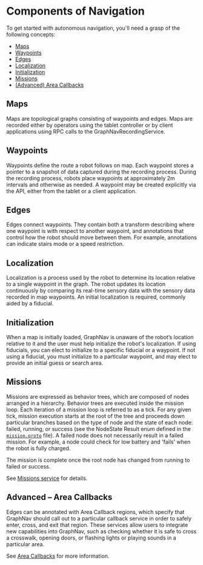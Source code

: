 <!--
Copyright (c) 2023 Boston Dynamics, Inc.  All rights reserved.

Downloading, reproducing, distributing or otherwise using the SDK Software
is subject to the terms and conditions of the Boston Dynamics Software
Development Kit License (20191101-BDSDK-SL).
-->

# Components of Navigation

To get started with autonomous navigation, you'll need a grasp of the following concepts:

- [Maps](#maps)
- [Waypoints](#waypoints)
- [Edges](#edges)
- [Localization](#localization)
- [Initialization](#initialization)
- [Missions](#missions)
- [(Advanced) Area Callbacks](#area_callbacks)

<h2 id="maps">Maps</h2>

Maps are topological graphs consisting of waypoints and edges. Maps are recorded either by operators using the tablet controller or by client applications using RPC calls to the GraphNavRecordingService.

<h2 id="waypoints">Waypoints</h2>

Waypoints define the route a robot follows on map. Each waypoint stores a pointer to a snapshot of data captured during the recording process. During the recording process, robots place waypoints at approximately 2m intervals and otherwise as needed. A waypoint may be created explicitly via the API, either from the tablet or a client application.

<h2 id="edges">Edges</h2>

Edges connect waypoints. They contain both a transform describing where one waypoint is with respect to another waypoint, and annotations that control how the robot should move between them. For example, annotations can indicate stairs mode or a speed restriction.

<h2 id="localization">Localization</h2>

Localization is a process used by the robot to determine its location relative to a single waypoint in the graph. The robot updates its location continuously by comparing its real-time sensory data with the sensory data recorded in map waypoints. An initial localization is required, commonly aided by a fiducial.

<h2 id="initialization">Initialization</h2>

When a map is initially loaded, GraphNav is unaware of the robot’s location relative to it and the user must help initialize the robot's localization. If using fiducials, you can elect to initialize to a specific fiducial or a waypoint. If not using a fiducial, you must initialize to a particular waypoint, and may elect to provide an initial guess or search area.

<h2 id="missions">Missions</h2>

Missions are expressed as behavior trees, which are composed of nodes arranged in a hierarchy. Behavior trees are executed inside the mission loop. Each iteration of a mission loop is referred to as a tick. For any given tick, mission execution starts at the root of the tree and proceeds down particular branches based on the type of node and the state of each node: failed, running, or success (see the NodeState Result enum defined in the [`mission.proto`](../../../protos/bosdyn/api/mission/mission.proto) file). A failed node does not necessarily result in a failed mission. For example, a node could check for low battery and 'fails' when the robot is fully charged.

The mission is complete once the root node has changed from running to failed or success.

See [Missions service][missions] for details.

<h2 id="area_callbacks">Advanced – Area Callbacks</h2>

Edges can be annotated with Area Callback regions, which specify that GraphNav should call out to a particular callback service in order to safely enter, cross, and exit that region. These services allow users to integrate new capabilities into GraphNav, such as checking whether it is safe to cross a crosswalk, opening doors, or flashing lights or playing sounds in a particular area.

See [Area Callbacks][area-callbacks] for more information.

<!--- image and page reference link definitions --->

[autonomous-top]: Readme.md "Spot SDK: Autonomy, GraphNav, and Missions"
[code-examples]: autonomous_navigation_code_examples.md "Autonomous navigation code examples"
[components]: components_of_autonomous_navigation.md "Components of autonomous navigation"
[typical]: typical_autonomous_navigation_use_case.md "Typical autonomous navigation use cases"
[autonomous-services]: autonomous_navigation_services.md "Autonomous navigation services"
[service]: graphnav_service.md "GraphNav service"
[map-structure]: graphnav_map_structure.md "GraphNav map structure"
[initialization]: initialization.md "Initialization"
[localization]: localization.md "Localization"
[area-callbacks]: graphnav_area_callbacks.md "Area Callbacks"
[locomotion]: graphnav_and_robot_locomotion.md "GraphNav and robot locomotion"
[missions]: missions_service.md "Missions service"

